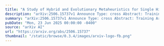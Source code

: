 ```yaml
---
title: "A Study of Hybrid and Evolutionary Metaheuristics for Single Hidden Layer Feedforward Neural Network Architecture"
description: "arXiv:2506.15737v1 Announce Type: cross Abstract: Training Artificial Neural Networks (ANNs) with Stochastic Gradient Descent (SGD) frequently encounters difficulties, including substantial computing expense and the risk of converging to local optima, attributable to its dependence on partial weight gradients. Therefore, this work investigates Particle Swarm Optimization (PSO) and Genetic Algorithms (GAs) - two population-based Metaheuristic Optimizers (MHOs) - as alternatives to SGD to mitigate these constraints. A hybrid PSO-SGD strategy is developed to improve local search efficiency. The findings indicate that the hybrid PSO-SGD technique decreases the median training MSE by 90 to 95 percent relative to conventional GA and PSO across various network sizes (e.g., from around 0.02 to approximately 0.001 in the Sphere function). RMHC attains substantial enhancements, reducing MSE by roughly 85 to 90 percent compared to GA. Simultaneously, RS consistently exhibits errors exceeding 0.3, signifying subpar performance. These findings underscore that hybrid and evolutionary procedures significantly improve training efficiency and accuracy compared to conventional optimization methods and imply that the Building Block Hypothesis (BBH) may still be valid, indicating that advantageous weight structures are retained during evolutionary search."
summary: "arXiv:2506.15737v1 Announce Type: cross Abstract: Training Artificial Neural Networks (ANNs) with Stochastic Gradient Descent (SGD) frequently encounters difficulties, including substantial computing expense and the risk of converging to local optima, attributable to its dependence on partial weight gradients. Therefore, this work investigates Particle Swarm Optimization (PSO) and Genetic Algorithms (GAs) - two population-based Metaheuristic Optimizers (MHOs) - as alternatives to SGD to mitigate these constraints. A hybrid PSO-SGD strategy is developed to improve local search efficiency. The findings indicate that the hybrid PSO-SGD technique decreases the median training MSE by 90 to 95 percent relative to conventional GA and PSO across various network sizes (e.g., from around 0.02 to approximately 0.001 in the Sphere function). RMHC attains substantial enhancements, reducing MSE by roughly 85 to 90 percent compared to GA. Simultaneously, RS consistently exhibits errors exceeding 0.3, signifying subpar performance. These findings underscore that hybrid and evolutionary procedures significantly improve training efficiency and accuracy compared to conventional optimization methods and imply that the Building Block Hypothesis (BBH) may still be valid, indicating that advantageous weight structures are retained during evolutionary search."
pubDate: "Mon, 23 Jun 2025 00:00:00 -0400"
source: "arXiv AI"
url: "https://arxiv.org/abs/2506.15737"
thumbnail: "/static/browse/0.3.4/images/arxiv-logo-fb.png"
---
```


